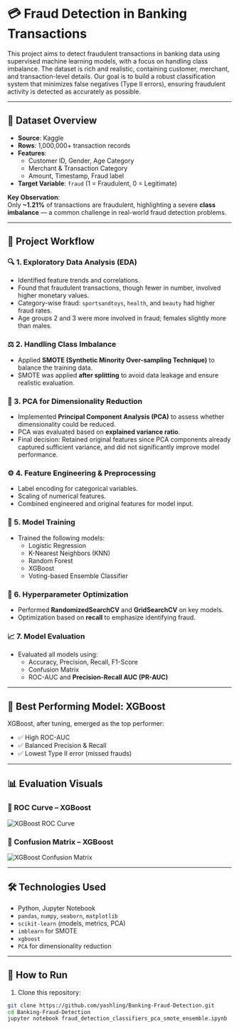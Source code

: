 # 💳 Fraud Detection in Banking Transactions

This project aims to detect fraudulent transactions in banking data using supervised machine learning models, with a focus on handling class imbalance. The dataset is rich and realistic, containing customer, merchant, and transaction-level details. Our goal is to build a robust classification system that minimizes false negatives (Type II errors), ensuring fraudulent activity is detected as accurately as possible.

---

## 📂 Dataset Overview

- **Source**: Kaggle
- **Rows**: 1,000,000+ transaction records
- **Features**:
  - Customer ID, Gender, Age Category
  - Merchant & Transaction Category
  - Amount, Timestamp, Fraud label
- **Target Variable**: `fraud` (1 = Fraudulent, 0 = Legitimate)

**Key Observation**:  
Only **~1.21%** of transactions are fraudulent, highlighting a severe **class imbalance** — a common challenge in real-world fraud detection problems.

---

## 🧪 Project Workflow

### 🔍 1. Exploratory Data Analysis (EDA)
- Identified feature trends and correlations.
- Found that fraudulent transactions, though fewer in number, involved higher monetary values.
- Category-wise fraud: `sportsandtoys`, `health`, and `beauty` had higher fraud rates.
- Age groups 2 and 3 were more involved in fraud; females slightly more than males.

### ⚖️ 2. Handling Class Imbalance
- Applied **SMOTE (Synthetic Minority Over-sampling Technique)** to balance the training data.
- SMOTE was applied **after splitting** to avoid data leakage and ensure realistic evaluation.

### 🧪 3. PCA for Dimensionality Reduction
- Implemented **Principal Component Analysis (PCA)** to assess whether dimensionality could be reduced.
- PCA was evaluated based on **explained variance ratio**.
- Final decision: Retained original features since PCA components already captured sufficient variance, and did not significantly improve model performance.

### ⚙️ 4. Feature Engineering & Preprocessing
- Label encoding for categorical variables.
- Scaling of numerical features.
- Combined engineered and original features for model input.

### 🤖 5. Model Training
- Trained the following models:
  - Logistic Regression
  - K-Nearest Neighbors (KNN)
  - Random Forest
  - XGBoost
  - Voting-based Ensemble Classifier

### 🔧 6. Hyperparameter Optimization
- Performed **RandomizedSearchCV** and **GridSearchCV** on key models.
- Optimization based on **recall** to emphasize identifying fraud.

### 📈 7. Model Evaluation
- Evaluated all models using:
  - Accuracy, Precision, Recall, F1-Score
  - Confusion Matrix
  - ROC-AUC and **Precision-Recall AUC (PR-AUC)**

---

## 🧠 Best Performing Model: XGBoost

XGBoost, after tuning, emerged as the top performer:

- ✅ High ROC-AUC
- ✅ Balanced Precision & Recall
- ✅ Lowest Type II error (missed frauds)

---

## 📊 Evaluation Visuals

### 🔹 ROC Curve – XGBoost
![XGBoost ROC Curve](xgboost_plot_1.png)

### 🔹 Confusion Matrix – XGBoost
![XGBoost Confusion Matrix](xgboost_plot_2.png)

---

## 🛠 Technologies Used

- Python, Jupyter Notebook
- `pandas`, `numpy`, `seaborn`, `matplotlib`
- `scikit-learn` (models, metrics, PCA)
- `imblearn` for SMOTE
- `xgboost`
- `PCA` for dimensionality reduction

---

## 🚀 How to Run

1. Clone this repository:
```bash
git clone https://github.com/yashling/Banking-Fraud-Detection.git
cd Banking-Fraud-Detection
jupyter notebook fraud_detection_classifiers_pca_smote_ensemble.ipynb
